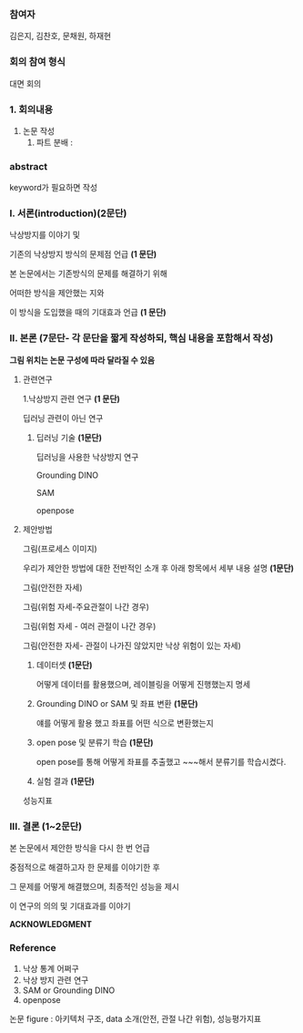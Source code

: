### 참여자
김은지, 김찬호, 문채원, 하재현

### 회의 참여 형식

대면 회의

### 1. 회의내용

1. 논문 작성 
    1. 파트 분배 : 

### abstract

keyword가 필요하면 작성

### I. 서론(introduction)(2문단)

낙상방지를 이야기 및

기존의 낙상방지 방식의 문제점 언급 **(1 문단)**

본 논문에서는 기존방식의 문제를 해결하기 위해

어떠한 방식을  제안했는 지와

이 방식을 도입했을 때의 기대효과 언급 **(1 문단)**

### II. 본론 (7문단- 각 문단을 짧게 작성하되, 핵심 내용을 포함해서 작성)

**그림 위치는 논문 구성에 따라 달라질 수 있음**

1. 관련연구
    
    1.낙상방지 관련 연구 **(1 문단)**
    
    딥러닝 관련이 아닌 연구 
    
    1. 딥러닝 기술 **(1문단)**
        
        딥러닝을 사용한 낙상방지 연구
        
        Grounding DINO
        
        SAM
        
        openpose
        
2. 제안방법 
    
    그림(프로세스 이미지) 
    
    우리가 제안한 방법에 대한 전반적인 소개 후 아래 항목에서 세부 내용 설명 **(1문단)**
    
    그림(안전한 자세)
    
    그림(위험 자세-주요관절이 나간 경우)
    
    그림(위험 자세 - 여러 관절이 나간 경우)
    
    그림(안전한 자세- 관절이 나가진 않았지만 낙상 위험이 있는 자세)
    
    1. 데이터셋 **(1문단)**
        
        어떻게 데이터를 활용했으며, 레이블링을 어떻게 진행했는지 명세
        
    2. Grounding DINO or SAM 및 좌표 변환 **(1문단)**
        
        얘를 어떻게 활용 했고 좌표를 어떤 식으로 변환했는지
        
    3. open pose 및 분류기 학습 **(1문단)**
        
        open pose를 통해 어떻게 좌표를 추출했고 ~~~해서 분류기를 학습시켰다.  
        
    
     4. 실험 결과 **(1문단)** 
    
    성능지표
    

### III. 결론 **(**1~2문단**)**

본 논문에서 제안한 방식을 다시 한 번 언급

중점적으로 해결하고자 한 문제를 이야기한 후

그 문제를 어떻게 해결했으며, 최종적인 성능을 제시

이 연구의 의의 및 기대효과를 이야기

**ACKNOWLEDGMENT**   

### Reference

1. 낙상 통계 어쩌구
2. 낙상 방지 관련 연구
3. SAM or Grounding DINO
4. openpose

논문 figure : 아키텍처 구조, data 소개(안전, 관절 나간 위험), 성능평가지표